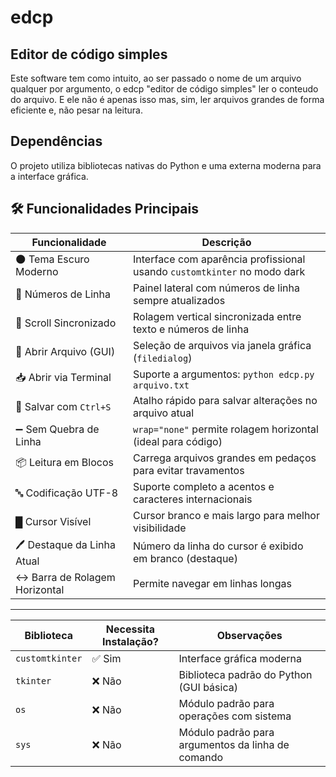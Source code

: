 # edcp
## Editor de código simples

Este software tem como intuito, ao ser passado o nome de um arquivo qualquer por argumento, o edcp "editor de código simples" ler o conteudo do arquivo. E
ele não é apenas isso mas, sim, ler arquivos grandes de forma eficiente e, não pesar na leitura.

## Dependências

O projeto utiliza bibliotecas nativas do Python e uma externa moderna para a interface gráfica.

## 🛠️ Funcionalidades Principais

| Funcionalidade | Descrição |
|----------------|-----------|
| 🌑 Tema Escuro Moderno | Interface com aparência profissional usando `customtkinter` no modo dark |
| 🔢 Números de Linha | Painel lateral com números de linha sempre atualizados |
| 🔄 Scroll Sincronizado | Rolagem vertical sincronizada entre texto e números de linha |
| 📁 Abrir Arquivo (GUI) | Seleção de arquivos via janela gráfica (`filedialog`) |
| 📥 Abrir via Terminal | Suporte a argumentos: `python edcp.py arquivo.txt` |
| 💾 Salvar com `Ctrl+S` | Atalho rápido para salvar alterações no arquivo atual |
| ➖ Sem Quebra de Linha | `wrap="none"` permite rolagem horizontal (ideal para código) |
| 📦 Leitura em Blocos | Carrega arquivos grandes em pedaços para evitar travamentos |
| 🔤 Codificação UTF-8 | Suporte completo a acentos e caracteres internacionais |
| █ Cursor Visível | Cursor branco e mais largo para melhor visibilidade |
| 🖊️ Destaque da Linha Atual | Número da linha do cursor é exibido em branco (destaque) |
| ↔️ Barra de Rolagem Horizontal | Permite navegar em linhas longas |


---

| Biblioteca | Necessita Instalação? | Observações |
|----------|----------------------|-------------|
| `customtkinter` | ✅ Sim | Interface gráfica moderna |
| `tkinter` | ❌ Não | Biblioteca padrão do Python (GUI básica) |
| `os` | ❌ Não | Módulo padrão para operações com sistema |
| `sys` | ❌ Não | Módulo padrão para argumentos da linha de comando |
